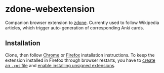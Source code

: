 # zdone-webextension

Companion browser extension to [zdone](https://github.com/z1lc/zdone). Currently used to follow Wikipedia articles, which trigger auto-generation of corresponding Anki cards. 

## Installation
Clone, then follow [Chrome](https://developer.chrome.com/docs/extensions/mv2/getstarted/#manifest) or [Firefox](https://developer.mozilla.org/en-US/docs/Mozilla/Add-ons/WebExtensions/Your_first_WebExtension#Trying_it_out) installation instructions. To keep the extension installed in Firefox through browser restarts, you have to [create an `.xpi` file](https://extensionworkshop.com/documentation/publish/package-your-extension/) and [enable installing unsigned extensions](https://support.mozilla.org/en-US/kb/add-on-signing-in-firefox).